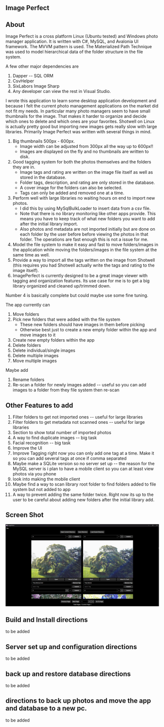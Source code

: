 ## Image Perfect

## About
Image Perfect is a cross platform Linux (Ubuntu tested) and Windows photo manager application. It is written with C#, MySQL, and Avalonia UI framework. The MVVM pattern is used. The Materialized Path Technique was used to model hierarchical data of the folder structure in the file system.

A few other major dependencies are 
1. Dapper -- SQL ORM
2. CsvHelper
3. SixLabors Image Sharp
4. Any developer can view the rest in Visual Studio.


I wrote this application to learn some desktop application development and because I felt the current photo management applications on the market did not fit my needs. In particular many photo managers seem to have small thumbnails for the image. That makes it harder to organize and decide which ones to delete and which ones are your favorites. Shotwell on Linux is actually pretty good but importing new images gets really slow with large libraries. Primarily Image Perfect was written with several things in mind. 

1. Big thumbnails 500px - 600px.
	* Image width can be adjusted from 300px all the way up to 600px!!
	* Images are displayed on the fly and no thumbnails are written to disk.
2. Good tagging system for both the photos themselves and the folders they are in.
	* Image tags and rating are written on the image file itself as well as stored in the database. 
	* Folder tags, description, and rating are only stored in the database.
	* A cover image for the folders can also be selected.
	* Tags can only be added and removed one at a time.
3. Perform well with large libraries no waiting hours on end to import new photos.
	* I did this by using MySqlBulkLoader to insert data from a csv file.
	* Note that there is no library monitoring like other apps provide. This means you have to keep track of what new folders you want to add after the initial library import.
	* Also photos and metadata are not imported initially but are done on each folder by the user before before viewing the photos in that folder. The operations are fast enough this is not a issue for me. 
4. Model the file system to make it easy and fast to move folders/images in the application while moving the folders/images in the file system at the same time as well.
5. Provide a way to import all the tags written on the image from Shotwell (this requires you had Shotwell actually write the tags and rating to the image itself).
6. ImagePerfect is currently designed to be a great image viewer with tagging and organization features. Its use case for me is to get a big library organized and cleaned up/trimmed down.

Number 4 is basically complete but could maybe use some fine tuning. 

The app currently can 

1. Move folders
2. Pick new folders that were added with the file system 
	* These new folders should have images in them before picking
	* Otherwise best just to create a new empty folder within the app and move images to it 
3. Create new empty folders within the app
4. Delete folders
5. Delete individual/single images
6. Delete multiple images
7. Move multiple images

Maybe add

1. Rename folders
2. Re-scan a folder for newly images added -- useful so you can add images to a folder from they file system then re-scan

## Other Features to add

1. Filter folders to get not imported ones -- useful for large libraries
2. Filter folders to get metadata not scanned ones -- useful for large libraries
3. Section to show total number of imported photos
4. A way to find duplicate images -- big task
5. Facial recognition -- big task
6. Improve the UI
7. Improve Tagging right now you can only add one tag at a time. Make it so you can add several tags at once if comma separated
8. Maybe make a SQLite version so no server set up -- the reason for the MySQL server is i plan to have a mobile client so you can at least view photos via you phone
9. look into making the mobile client 
10. Maybe find a way to scan library root folder to find folders added to file system but not added to app
11. A way to prevent adding the same folder twice. Right now its up to the user to be careful about adding new folders after the initial library add.

## Screen Shot

![Image](AppScreenShot4-2-25.png)

## Build and Install directions

to be added

## Server set up and configuration directions

to be added

## back up and restore database directions

to be added

## directions to back up photos and move the app and database to a new pc.

to be added




 


